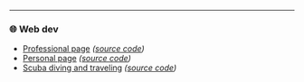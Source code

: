 ----

###  🌐 Web dev
- [Professional page](https://christophe.heubes.com/) *([source code](https://github.com/cheubes/christophe.heubes.com))*
- [Personal page](https://christophe.heubes.org/) *([source code](https://github.com/cheubes/christophe.heubes.org))*
- [Scuba diving and traveling](https://www.samettof.org/) *([source code](https://github.com/skherra/samettof.org))*

